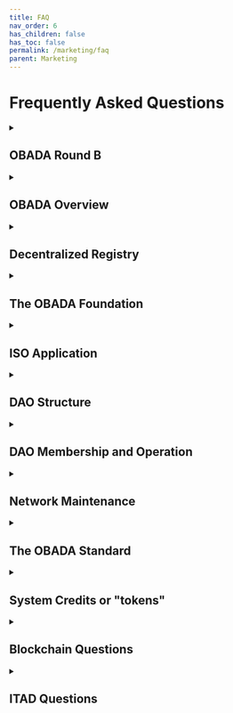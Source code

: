 ```yaml
---
title: FAQ
nav_order: 6
has_children: false
has_toc: false
permalink: /marketing/faq
parent: Marketing
---
```


# Frequently Asked Questions

<details>
<summary><H2>OBADA Round B</H2></summary>
<br>
  
**1. What is this?**
Round B of the OBADA Decentralized Autonomous Organization (DAO)

**2. What does a company gain from joining?**
By joining, a company gains:
  - a seat at the table as the OBADA DAO shapes the future
  - voting rights: 1 vote per member company
  - system credit rights, also known as token rights, the right to a certain number of system credits
  - node rights: the right to operate a node
  - revenue sharing: operating a node entitles the node operator a share of the revenues from fees charged to users of the network
  
**3. Is this a solicitation for an investment?**
No. It definitely is not a solicitation for an investment.  
  
**4. What is OBADA building?**
- OBADA is using blockchain to create a decentralized registry for IT assets, and establish a clean chain of custody
- This will link inventory and reduce the value destruction that results when information loss when products change hands  
  
**5. What is a DAO?**
- "DAO" stands for "Decentralized Autonomous Organization"
- An agreement to run a node of the decentralized registry 
- learn more [below](#DAO-Structure)

**6. Who is the round B for?**
- Restricted to members of the Asset Disposition (ITAD) sector, as well as institutions and non-profit organizations supporting and helping shape our industry
- Accredited Investors and expert corporations in the Asset Disposition industry
- These DAO members will be responsible for the growth, use and direction of the blockchain tool
- Companies interested in helping design the most exciting and impactful new technology in our space of the last few decades

**7. How many can join Round B?**
There are a maximum of 53 seats available
  
**8. What is the cost of joining the DAO?**
The cost of joining the DAO is $5,000. Each company can only join once.

**9. How does a company show its interest in joining?**
Starting on November 20, 2022, fil out this form to express interest & provide details about your company: 
https://forms.gle/y3sd4CB9Ein9QXV8A 

**10. Where can I find the Operating Agreement, to learn more?**
Right [here](https://docs.google.com/document/d/1F1luIwP-0R2RpdBZWuuU76vyxw10Eept/edit)
  

</details>


<details>
  <summary>

  ## OBADA Overview
  </summary>

**1. What is the goal of OBADA?**
To build a blockchain solution to track physical assets through their lifetimes using pNFTs on a blockchain, to facilitate device and component reuse, and end-of-life proper recovery or disposal.

**2. What is a pNFT?**
Representing physical assets using Non-Fungible Tokens.

**3. How is this standard different?**
The OBADA standard makes it possible to:
1. Uniquely identify any physical asset with a serial number, using a short Universal Serial Number (USN)
2. Create a pNFT to represent that asset on a blockchain
3. Track changes to the asset or its ownership, throughout its lifetime, as a pNFT on the blockchain
  
No standard has ever done any of those before.
 
**4. What are the Organizations that are Involved in this project?**
There are two primary organizations:
- The OBADA Foundation - promoting the standard, and getting the blockchain built, initially
- The OBADA DAO - building and operating the decentralized registry for the ITAD industry

There is a third organization involved, with a much smaller role, OBADA Business Services (OBS). OBS is a contractor to perform network maintenance, facilitate the software development, and provide technical assistance for DAO members.

**5. What does OBADA stand for?**
Open Blockchain for Asset Disposition Architecture. Earlier, the second A stood for Association, but once upon a time, we changed it to Architecture. We could always change it back, if everyone wants to. But it seems like for branding purposes, we should keep the OBADA acronym.

**6. Who legally owns the Intellectual Property of the OBADA standard?**
No one. OBADA is an open standard, so anyone could write their own software that is compliant with it. 

Anyone could petition the OBADA Foundation to make a change to improve the standard.
  
**7. Who legally owns the software to run the decentralized registry?**
The Decentralized Autonomous Organization (DAO) and owns the code it has commissioned.
Software is licensed under the GNU XXX.
The source code is freely available on Github. 
However, companies must join the DAO in order to be able to read or write to the distributed ledger.
Anyone could download the code and modify it as they see fit, and run it.
The OBADA Foundation hopes to respond to any needs or requests in such a way that no organization ever feels the need to develop a competing standard.

**8. Why do we need a standard?**
For interoperability. We need to have one entity defining things like what to call the information to be shared, and define the structure of how that data is stored and shared. If you think of the data being shared like it was all on a spreadsheet, there has to be agreement on what to call the columns.

**9. Is OBADA an open standard?**
Yes, it’s right there, in the first word of the name: Open Blockchain for Asset Disposition Architecture. This means anyone can download the software, similar to how Linux is an open standard. However, to use it, they must pay a license fee, and have to join DAO.
</details>
<details>
  <summary>
    
  ## Decentralized Registry
  
  </summary>

  **1. What is OBADA creating?**
  A decentralized registry. It is implemented in a blockchain, also known as decentralized ledger technology (DLT).
  You can read more about blockchains further down in this FAQ.

  But the simplest way to summarize the goal of OBADA is that it is building a registry for electronic devices that is decentralized, a "decentralized registry."
  
  **2. What is a DiD?**
  "DiD" stands for Digital identifier, a standardized way to digitally store information about someone or something. ISO is developing a DiD standard.
  
  **3. How can DiDs be used?**
  You can think of a DiD as being kind of like a web address.
  If something has a DiD assigned to it, the item can be talked to directly.
  This is because a DiD is a new form of URL, Uniform Resource Locator.
  The URL that most people are familiar with is a website URL, which starts with "http://".
  A DiD can be used in the place of a URL, if the device being linked to has methods for connecting and returning information.
  
</details>



<details>
  <summary>
    
  ## The OBADA Foundation
  
  </summary>

**1. What is the purpose of the OBADA Foundation?**
The purpose of the OBADA Foundation is to ensure the success of the OBADA blockchain standard. The Foundation is responsible for overseeing the initial development of the blockchain software, similar to how the Mozilla Foundation is responsible for the Firefox browser, or the Linux Foundation for the development of Linux software.  The Foundation is also responsible for evangelizing about the standard, to get people to use the standard.

**2. Why do we need a Foundation?**
If the world would never change, and we could foresee every possible future contingency, we could write perfect software, and no future guidance would be required. But unfortunately, the IT world and the blockchain world will keep evolving along with user companies’ expectations, and the standard will have to be able to respond to those changes. The Foundation is charged with ensuring the future success of the standard.

**3. Is the OBADA Foundation a non-profit?**
Yes. The OBADA Foundation has applied for 501(c)3 status with the IRS.

**4. Why a 501(c)3? Why not a 501(c)6?**
The 501(c)6 category is for a dues-based professional organization. That is not what the OBADA Foundation is. The OBADA Foundation is focused on developing and promoting the OBADA standard.

**5. Doesn’t a 501(c)3 have to have a charitable mission? What is OBADA’s?**
Yes, an organization has to have a charitable mission. OBADA’s mission is developing a global standard to track IT devices, which should help reduce the environmental impact of our global IT usage, by facilitiating the reuse and recovery of materials used in IT assets.

**6. Why is the Foundation initially making decisions for the DAO?**
The goal is for the DAO to be self-governing, but until the DAO is fully operational, there are many decisions about the blockchain implementation that have to be made. So intially, the Board of Directors of the Foundation is making decisions on behalf of the DAO. As soon as the DAO is operational, the DAO will make all of its own decisions.

**7. Once the DAO is operational, what will the Foundation do?**
Once the DAO is operational, the OBADA Foundation will have two missions related to the health and success of the OBADA standard:
1. Overseeing standard updates and modifications. Some will be required because of changes to other software, and the others will be in response to requests by the DAO. 
2. Publicizing the Standard and the DAO, to encourage other companies within the ITAD space to join the DAO. The Foundation will also explore relationships with other industries that may be interested in using the OBADA platform to track their own serialized devices.

**8. Will the DAO have any connection to the Foundation in the future?**
The Foundation will be charged with promoting the standard to other companies and other industries. But the Foundation will need resources to do that, so the DAO will send funds to the Foundation to do that.
Also, when the DAO identifies modifications that should be made to the standard, the Foundation will decide on changes to the standard, and then the DAO can implement those changes it the software.

</details>

<details>
  <summary>
    
  ## ISO Application
  
  </summary> 
  
**1. Why is the Foundation trying to get ISO approval?**
ISO approval gives the stamp of approval that Tier 1 companies will require. For OBADA to prosper, major companies need to join. Major multinational corporations are not going to join the project unless they are confident that what we are developing is a major global standard. 

**2. Is ISO going to make OBADA the global standard?**
Not exactly. ISO is creating a standard called “” 
ISO is not going to tell everyone that they have to use OBADA, but they are going to tell everyone that they have to use something like OBADA. Our plan is to make sure that the global standard is consistent with our vision for OBADA.

Our decentralized registry needs to be interoperable with the world, and having a global standard, backed by ISO, ensures that every system that gets built will be able to communicate efficiently and effectively.  
With our head start before anyone else, we hope no one will feel the need to incur the cost of developing a competing solution.
    
**3. Why won’t ISO make OBADA the global standard?**
Set of best practices, consistency, even in a different industry
ISO does not want to set up OBADA to be a global monopoly. Anyone who wants to will be able to design their own solution that complies with the ISO standard is free to. But hopefully, our implementation will be so easy and inexpensive to use that no one will have any reason to develop a competing implementation.

**4. What will the ISO standard include?**
The ISO standard will include things such as:
1. A method for uniquely identifying an asset, such as a Universal Serial Number
2. Specifications for using the USN to create a DiD, a Digital Identifier
3. Specifications for storing information related to the DiD, using the blockchain

**5. Is there going to be an ISO Certification process, like ISO 9001?**
Once the ISO standard is complete, a certification body will create qualifications for auditing proposed software.
The OBADA decentralized registry will be audited and certified for compliance with the new standard.
OBADA member companies only need to run the OBADA node, or connect to the blockchain. Companies do not need to get certification that they are in compliance with the ISO standard.
 
</details>

<details>
  <summary>
    
  ## DAO Structure
  
  </summary> 

  <a name="DAO-Structrue">

**1. What is a DAO?**
A DAO is a Decentralized Autonomous Organization. Unlike a traditional trade organization, or an LLC, there is no central decision maker. All decisions are made by the members of the DAO. Nobody is in charge.

  </a>

**2. Who owns the DAO?**
Nobody owns it. Fees charged to end users are collected by DAO members and shared directly, equally, to other DAO members. 

**3. What is the goal of the DAO?**
The goal of the OBADA DAO is to build and run the OBADA blockchain for the benefit of the IT Asset Disposition (ITAD) industry, and for the financial benefit of the DAO members.

**4. Is the DAO for-profit?**
Yes, but all of the platform revenue is directly distributed to the members of the DAO. The DAO itself does not retain any fees.

**5. This DAO idea seems confusing, and I’ve never been part of one before. Why can’t we use a more traditional organizational structure?**
The SEC has rules about what constitutes a “security.” If we had a traditional organizational structure, with some small group of people making the decisions (“performing essential tasks”), the SEC would classify our system credits or tokens as securities. That would mean we would have to go through the SEC process for creating an IPO in order to sell system credits, requiring significant time and cost.
But if the decisions are made by “an unaffiliated, dispersed community of network users”, also known as a “decentralized network,” then the SEC does not classify the system credits as securities.
Since we believe our DAO will qualify as an “unaffiliated, dispersed community of network users,” our system credits will not be securities.
 
**6. It seems like other blockchains aren’t using the DAO structure, and have a CEO. Why can’t we do that?**
Blockchains that are started and run by a single company are different. When one entity controls all aspects of a blockchain, you don’t need to have system credits or tokens to pay gas fees, because one entity is doing all of the work; there is nobody else to pay. If you don’t need to pay anyone, you don’t need any tokens. They don’t have to worry about whether their tokens are securities or not, because there are no tokens. So they don’t have to worry about these SEC token rules, and can organize themselves however they want to.
 
**7. If the DAO can’t have a small group making the decisions, how can anything get done? We can’t have all 100 or more Node holders decide on everything, can we?**
Actually, all DAO members (Node holders) will vote on changes to the network. But that doesn’t mean that all members have to become involved in all the minutiae of all decisions. Any DAO member can make a proposal about something they think should be changed, and the members may vote to approve or reject the proposal, or may vote to have a smaller group of members and/or outside experts study the issue, and report back to the DAO, at which time the full DAO will vote.
 
**8. Can the DAO have any employees?**
It is possible to have someone performing “ministerial or routine tasks,” but not “managerial and entrepreneurial” tasks. The latter are characterized as “involving expertise and decision making that impacts the success of the enterprise through the application of skill and judgment.” So the DAO could have employees to do administrative or routine tasks, but not make managerial decisions. Those have to be made by the DAO.

**9. Who gets to vote on DAO decisions?**
Only members of the DAO get to vote on DAO decisions. Every DAO member gets one vote. It does not matter how many tokens the member has, how large the company is, or anything else. Each company gets one vote.

**10. What decisions will the DAO vote on?**
The members of the DAO will vote on every decision about changes to the operation of the DAO. Some possible topics that the DAO may vote on some day could include:
- Changes they would like made to the standard
- Gas fees for using the blockchain
- Distribution of the collected gas fees
- Creating additional membership seats for the DAO, and the price of membership
- Changes to the supply of system credits or tokens, OBD.
    
</details>

<details>
  <summary>
    
  ## DAO Membership and Operation
  
  </summary>

**1. How does the DAO make money?**
A small fee, known as a gas fee, is charged by the DAO every time information is added to the blockchain. These fees are collected and distributed to all of the members of the DAO.

**2. Is the DAO only open to IT Asset Disposition-related organizations?**
Currently. However, in the future, other industries may also decide to use the OBADA blockchain to track their own serialized assets.

**3. Why join the DAO?**
DAO membership provides a company two things:
1. Voting rights: a company can propose, or vote on proposed changes to the standard
2. Property rights: DAO members receive a share of the revenues from the fees collected by the DAO.

**3. If OBADA is an open standard, can’t anyone download the software and operate a node?**
Yes. Anyone can download the software, and run it on their own server. But if they are not part of the OBADA DAO, they cannot connect to the OBADA blockchain. So it would kind of be like building a website but not being able to connect your computer to the internet.

**4. Can DAO members charge additional fees to their customers?**
A small fee is charged to write information to the blockchain, but DAO members (or any other company operating a node) may charge additional amounts to their customers to read or write information from or to the blockchain. Kind of like how stock trading platforms can decide how much to charge their clients for buying or selling stock.

**5. Can a company sell its DAO membership to another company?**
Yes, DAO memberships are transferable.

**6. What is the maximum capacity of the DAO?**
The current plans for the DAO are to cap membership at 101 seats. If a DAO grows too large, there can be performance issues. However, 101 is well below that threshold. 

**7. Can the DAO be expanded?**
The members of the DAO may vote at any time to increase the number of available memberships.

**8. Can the price for DAO membership change?**
The members of the DAO may vote at any time to change the price of DAO membership.

</details>

<details>
  <summary>
    
  ## Network Maintenance
  
  </summary>

**1. What is OBADA Business Services (OBS)?**
OBADA Business Services (OBS) is a small company charged with sourcing and compensating the programming staff needed to build the OBADA blockchain, and to help companies with any issues they may experience in deploying and using the blockchain.

**2. What will OBS do?**
OBS will have two purposes:
1. Maintaining the OBADA network. Updates will need to be made to the software, as the needs arise, plus any upgrades desired by the DAO. OBS will be charged with making those.
2. Assist companies with installing, connecting, or running their nodes. OBS will find IT professionals to do the work, bill the company, and then pay the professionals.

**3. Do companies have to use OBS?**
No. Companies are free to contract with anyone they prefer for assistance with their OBADA blockchain installation or other questions.

**4. Shouldn’t companies get free help to join the DAO?**
It is up to the members of the DAO to decide how much free technical help companies should receive when joining the DAO. 
Developer and software implementation help is very expensive. Some companies will likely require much more time (and therefore cost), and the other members of the DAO will likely prefer that those companies pay for the services they need directly, rather than paying for those costs out of the collective revenues of the DAO.

**5. Why do we even need OBS?**
Companies joining the DAO are unlikely to have the IT expertise in house to implement, connect, and run their OBADA blockchain nodes. They will need someone to help them. Rather than forcing companies to search the web to find technical help, it seems wise for OBADA to have a recommended partner, which has access to professionals who can help with implementations.

**6. Can’t the DAO manage those services without OBS?**
The DAO could certainly decide to do all of the work in house. But this would require the DAO to hire staff to match clients to providers, send out and collect those bills. And that will cost the DAO time and money. It seems that the DAO, collectively, is better off to let someone else handle those details.

</details>

<details>
  <summary>
    
  ## The OBADA Standard
  
  </summary>
  
**1. How is information stored using the OBADA registry?**
For every device, a Digital Identifier, DID, is created, using the item's Universal Serial Number. Files containing information about the device are uploaded and added to the device's list of files.
Information that may be uploaded includes:
  - Proof of Authenticity
  - Drive wiping reports
  - Change of ownership
  - Device disassembly
  - Device destruction
  
**2. What is a Universal Serial Number?**
A Universal is a string of at least 12 alphanumeric characters that uniquely identifies a particular device.
  

**3. Why do we need a Universal Serial Number, in addition to a manufacturer's serial number?**
We need to be able to ensure that we know exactly which device is being identified, and manufacturers' serial numbers are not sufficient to guarantee global uniqueness.
Refurbishers have seen two devices from the same manufacturer, from different product lines, with the same serial number. 
  
Every company generates serial numbers for its products however it sees fit. Very few industries have a standardized format for generating serial numbers.
As a result, companies are free to generate serial numbers using whatever structure they fit, using whatever combination of letters and numbers they choose.
Unfortunately, this is not enough to prevent two devices from having the same serial number.
When the Universal Serial Number is created for a particular device, it is compared against all existing USNs, to ensure that is unique.

**4. How are Universal Serial Numbers Generated?**
To generate a USN, the manufacturer's name, plus the serial number, plus the product name are all concatenated together, into one long character string.
Then that character string is run through the SHA-256 hashing algorithm. 
The result is a string of 64 hexadecimal characters which is extremely, extremely likely to be unique.
However, 64 characters is much longer than is actually necessary.
We propose using the first 12 characters of the string as the USN.
Once those are generated, this USN is compared against the list of devices already in the database.
If this 12 digit USN is already present in the database, we will use 14 characters, unless that is also in the database, in which case we will use 16, etc.
  
**5. How do devices get added to the blockchain?**
When information needs to be written to the blockchain about a device, if the USN is not already present in the database, a new DID record must be created for the device, by a member of the DAO. Then, once the record is created, the information can be uploaded and stored in the device's record.

**6. Are there costs to write information?**
Yes, gas fees are incurred to write or upload information to the blockchain.
  
**7. Are there costs to read information?**
No, there is no cost do access information stored in the blockchain.

**8. What is the process for uploading information?**
An ITAD company will identify a device, and read its USN, or generate the USN, if the USN is not printed on the device.
Then, the ITAD generates the information (a drive wiping report, a device status report, etc.), and uploads the data to the database, through a DAO member.
  
**9. What if the device cannot communicate? (I.e., “bricked”?)**
There are many ways to access the USN for the device.
1. Ideally, the device will be able to communicate to the ITAD's systems directly. 
2. If the device does not power up, in some cases, its USN may be accessible electronically, via USB or similar connection. 
3. If the device is unable to communicate, the USN may be printed on the device in a 12N QR code
4. If there is no 12N QR code, Optical Character Recognition (OCR) may be used to read the USN.
5. If OCR fails, a person may be able to read and type the USN.
6. If the USN is not present, OCR may be used to read in the information required to generate the USN.
  
**10. Where are the uploaded files stored? Can anyone find them and look at them?**
The files are encrypted, so if anyone were to find them, they would not be able to open them or understand them.
The files are stored using a system called Inter-Planetary File Storage, or IPFS.
IPFS stores the files in separate pieces, scattered over many servers, but the entire file is accessible from a single address.

  
</details>

<details>
  <summary>
    
  ## System Credits or "tokens"   
    
  </summary>
  
**1. What are system credits or tokens used for?**
Every public blockchain needs tokens to pay gas fees. A gas fee is incurred when:
- a device is added to the registry
- any new information about the device is added to the registry
Additionally, system credits are needed to pre-pay for services like drive wiping, or provenance tracking


**2. Why use system credits? Why not price transactions in US Dollars?**
By using system credits, we can take advantage of smart contracts to automate payments, with no transaction fees.
If US Dollars are used, and traditional banks, fees will be incurred every time a payment changes hands. With smart contracts, there are no such fees.
    
**3. Do companies need to buy system credits?**
ITAD companies will likely not need to system credits. They will work with a member of the OBADA DAO, who will bill them for the transaction. The DAO member may require the customer to maintain an account of system credits. Or, to make like simpler for their customers, the DAO members may bill their customers in US Dollars, meaning the customers will never directly deal with system credits.

**4. How will companies buy system credits?**
If any DAO members or other organizations need to buy system credits, they can trade US Dollars for system credits through something called a 
"Liquidity Pool." The whole purpose of the liquity pool is to provide liquidity for anyone who needs to buy or sell system credits.

**5. What is the Vesting period for system credits?**
For companies joining the DAO before the DAO goes live, the vesting period is three years. This means that every month, one 36th of their tokens are transferred to their wallets.

**6. What is the Locking period?**
The Locking period is 12 months, which means that once system credits received, they cannot be sold for 12 months.

</details>

<details>
  <summary>
    
  ## Blockchain Questions
  
  </summary>

  **1. What is a blockchain?**
  A blockchain is also known as a "Distributed Ledger," or "Distributed Ledger Technology" (DLT).
  In the ledger, transactions are recorded sequentially, the way they are recorded in any type of ledger.
  A blockchain is immutable, meaning it is impossible to alter or change a transaction, once recorded.
  The immutability comes because every so often, a kind of glorified snapshot, or "hash," is taken of the most recent transactions.
  If anyone tried to change any of those transactions, the hash would not match the transcations any more, and the fraud would be identified.
  When generating the hash, the hash from the previous block of transactions is also included in the data that gets hashed.
  In this way, the blocks of transactions are chained together, hence the name blockchain.
  
  **2. Why do we need a blockchain, why not some simpler kind of database?**
  As described above, blockchains are extremely secure, and do not require companies to even trust oneanother to work together.
  The informations is encrypted, so the files cannot be adulterated. 
  Because copies of the database are held by dozens of companies, even if someone did try to adulterate a transaction, it would not match the copies held by all of the other servers.
  A blockchain provides security not available through any other type of database.
  
  **3. Can we move pNFTs from one blockchain to another?**
  Yes, absolutely. If a pNFT is created on the OBADA blockchain, and the owner wants to transfer that asset to another blockchain, that can be easily done.
  
  **4. Why Cosmos? Why not Ethereum?**
  At the time we are building the OBADA blockchain, Cosmos is best suited to our needs, but it is quite possible that someday, a newer technology might prove more attractive, and the blockchain might be migrated to another platform.
  Cosmos is the best choice, because unlike other blockchains, Cosmos was specifically designed to make it easy for different blockchains built on Cosmos to interact. This means that is easy to move assets from one Cosmos blockchain to another.
  

</details>

<details>
  <summary>
    
  ## ITAD Questions
  
  </summary>
**1. What does ITAD stand for?**
IT asset disposition

**2. What is ITAD?**
IT asset disposition (ITAD) is an industry term and practice built around reusing, recycling, repurposing, repairing or disposing of unwanted IT equipment in a safe and environmentally friendly way. 

**3. What are problems facing ITADs?**
1. Siloed and poor information on electronic devices
2. Poor electronics recycling rates
3. Fraud / scams in the market 
4. Chain of custody issues
5. Environmental damage / problems from used electronics

  **4. How does a blockchain solve these problems?**
1. Decentralized pNFT registry of all electronics devices accessible by all participants
2. Economic incentives, and pre-funded recycling built into the protocols.
3. Permissioned blockchain using registrars doing KYC/AML on users reduces instances of fraud. 
4. Smart contracts payments mean funds are verified and hard to fake
5. The permanent and immutable tracking of assets on the blockchain means chain of custody is easy to track and impossible to fake.
6. Increasing incentive and ease of recycling will have a long term large scale effect on reduction of potential detrimental environmental impacts.

**5. How would blockchain work for an ITAD?**
- In theory, presuming you’re using an ERP or some other system to track your assets, you wouldn’t really notice much of a difference as data standards have been created to aid ERP providers in generating the data needed for the blockchain. 
- One main difference would be that anytime you sell a device, you would also have to transfer the pNFT (proof of ownership) to the buyer via the blockchain. 
- Whenever you upgrade, update, repair, refurbish, run diagnostics, wipe, recycle or put a device into reuse, you would simply add some data to the pNFT for that particular device, most of this will be handled by software designed to make it easy to do so. 

**6. For example, what if I wiped a drive on a laptop and then sold it. How would that work?**
1. You can now publish the reports proving the device was wiped to the blockchain.
2. When you sell the device, you can give someone access to the pNFT records (like a carfax) and they can now see verifiably the device was wiped and view the full report. 
3. Any record added to the pNFT by software can now remove the potential for fraud, because the software can be audited and authorized specifically by the OBADA DAO (or group that manages the blockchain / standard)
4. Since the OBADA DAO is primarily composed of companies in the ITAD sector, their focus has always been ease of use, simple integration into existing workflows, and  vastly improving the efficiency of transactions. 

 **7. Is this all private? Who would be able to see my blockchain tracked assets?**
Most blockchains are open and viewable by most anyone. When OBADA launched, one of the major concerns was privacy. 
All of the information stored on the blockchain is encrypted. 
Anyone who looked around on the blockchain would only see encrypted information they would have no way to unencrypt.

**8. How do I know transactions are safe / secure?**
All of the information stored on the blockchain is encrypted, so your data is always safe.
  
**9. What methods are available for recourse if something goes wrong?**
All ITADs involved in the OBADA blockchain use KYC (Know Your Customer) identification methods to ensure that they know the identity of the companies they are working with, to know these are trustworthy companies, not fly-by-night operations.
If a transaction is not up to the parties' expectations, they have the same recourse for compensation as in any other business transaction.
  
**10. What would happen if my buyer doesn’t use the OBADA blockchain to track their assets?**
There are financial penalties built into the system, so if someone fails to properly handle the devices entrusted to them, they face significant financial penalities, such that no rational company would choose to fail to deliver.

</details>





